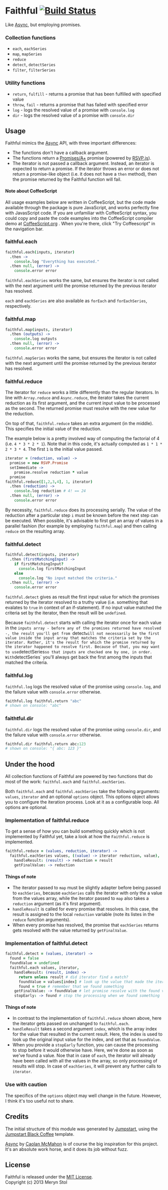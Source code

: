 # Faithful [![Build Status](https://travis-ci.org/meryn/faithful.png?branch=master)](https://travis-ci.org/meryn/faithful)

Like [Async](https://github.com/caolan/async), but employing promises.

### Collection functions

* `each`, `eachSeries`
* `map`, `mapSeries`
* `reduce`
* `detect`, `detectSeries` 
* `filter`, `filterSeries`

### Utility functions

* `return`, `fulfill` - returns a promise that has been fulfilled with specified value
* `throw`, `fail` - returns a promise that has failed with specified error
* `log` - logs the resolved value of a promise with `console.log`
* `dir` - logs the resolved value of a promise with `console.dir`

## Usage

Faithful mimics the [Async](https://github.com/caolan/async) API, with three important differences:

* The functions don't have a callback argument.
* The functions return a [Promises/A+](http://promises-aplus.github.io/promises-spec/) promise (powered by [RSVP.js](https://github.com/tildeio/rsvp.js)).
* The iterator is not passed a callback argument. Instead, an iterator is expected to return a promise. If the iterator throws an error or does not return a promise-like object (i.e. it does not have a `then` method), then the promise returned by the Faithful function will fail.

#### Note about CoffeeScript

All usage examples below are written in CoffeeScript, but the code made available through the package is pure JavaScript, and works perfectly fine with JavasScript code. If you are unfamiliar with CoffeeScript syntax, you could copy and paste the code examples into the CoffeeScript compiler demo at [CoffeeScript.org](http://coffeescript.org/) . When you're there, click "Try Coffeescript" in the navigation bar.

### faithful.each

```coffee
faithful.each(inputs, iterator)
  .then ->
    console.log "Everything has executed."
  .then null, (error) ->
    console.error error
```

`faithful.eachSeries` works the same, but ensures the iterator is not called with the next argument until the promise returned by the previous iterator has resolved.

`each` and `eachSeries` are also available as `forEach` and `forEachSeries`, respectively.

### faithful.map

```coffee
faithful.map(inputs, iterator)
  .then (outputs) ->
    console.log outputs
  .then null, (error) ->
    console.error error
```

`faithful.mapSeries` works the same, but ensures the iterator is not called with the next argument until the promise returned by the previous iterator has resolved.

### faithful.reduce

The iterator for `reduce` works a little differently than the regular iterators. In line with `Array.reduce` and `Async.reduce`, the iterator takes the current reduction as its first argument, and the current input value to be processed as the second. The returned promise must resolve with the new value for the reduction.

On top of that, `faithful.reduce` takes an extra argument (in the middle). This specifies the initial value of the reduction.

The example below is a pretty involved way of computing the factorial of 4 (i.e. `4 * 3 * 2 * 1`). Note that in this code, it's actually computed as `1 * 1 * 2 * 3 * 4`. The first `1` is the initial value passed. 

```coffee
iterator = (reduction, value) ->
  promise = new RSVP.Promise
  setImmediate ->
    promise.resolve reduction * value
  promise
faithful.reduce([1,2,3,4], 1, iterator)
  .then (reduction) ->
    console.log reduction # 4! == 24
  .then null, (error) ->
    console.error error
```

By necessity, `faithful.reduce` does its processing serially. The value of the reduction after a particular step `i` must be known before the next step can be executed. When possible, it's advisable to first get an array of values in a parallel fashion (for example by employing `faithful.map`) and then calling `reduce` on the resulting array.

### faithful.detect

```coffee
faithful.detect(inputs, iterator)
  .then (firstMatchingInput) ->
    if firstMatchingInput?
      console.log firstMatchingInput
    else
      console.log "No input matched the criteria."
  .then null, (error) ->
    console.error error
```

`faithful.detect` gives as result the first input value for which the promises returned by the iterator resolved to a truthy value (i.e. something that evalates to `true` in context of an if-statement). If no input value matched the criteria set by the iterator, then the result will be `undefined`.

Because `faithful.detect` starts with calling the iterator once for each value in the `inputs array - before any of the promises returned have resolved -, the result you'll get from `detect` will not necessarily be the first value inside the input array that matches the criteria set by the iterator. Rather, it's the result for which the promise returned by the iterator happened to resolve first. Because of that, you may want to use `detectSeries` so that inputs are checked one by one, in order. With `detectSeries` you'll always get back the first among the inputs that matched the criteria.

### faithful.log

`faithful.log` logs the resolved value of the promise using `console.log`, and the failure value with `console.error` otherwise.

```coffee
faithful.log faithful.return "abc"
# shown on console: "abc"
```

### faithtful.dir

`faithful.dir` logs the resolved value of the promise using `console.dir`, and the failure value with `console.error` otherwise.

```coffee
faithful.dir faithful.return abc:123
# shown on console: "{ abc: 123 }"
```

## Under the hood

All collection functions of Faithful are powered by two functions that do most of the work: `faithful.each` and `faithful.eachSeries`.

Both `faithful.each` and `faithful.eachSeries` take the following arguments: `values`, `iterator` and an optional `options` object. This options object allows you to configure the iteration process. Look at it as a configurable loop. All options are optional.

### Implementation of faithful.reduce

To get a sense of how you can build something quickly which is not implemented by Faithful yet, take a look at how the `Faithful.reduce` is implemented.

```coffee
faithful.reduce = (values, reduction, iterator) ->
  faithful.eachSeries values, ((value) -> iterator reduction, value),
    handleResult: (result) -> reduction = result
    getFinalValue: -> reduction
```

#### Things of note

* The iterator passed to `map` must be slightly adapter before being passed to `eachSeries`, because `eachSeries` calls the iterator with only the a value from the values array, while the iterator passed to `map` also takes a `reduction` argument (as it's first argument). 
* `handleResult` is called for every promise that resolves. In this case, the result is assigned to the local `reduction` variable (note its listes in the `reduce` function arguments).
* When every promise has resolved, the promise that `eachSeries` returns gets resolved with the value returned by `getFinalValue`.

### Implementation of faithful.detect

```coffee
faithful.detect = (values, iterator) ->
  found = false
  foundValue = undefined
  faithful.each values, iterator,
    handleResult: (result, index) -> 
      return unless result # did iterator find a match?
      foundValue = values[index] # look up the value that made the iterator match
      found = true # remember that we found something
    getFinalValue: -> foundValue # let promise resolve with the found value
    stopEarly: -> found # stop the processing when we found something
```

#### Things of note

* In contrast to the implementation of `faithful.reduce` shown above, here the iterator gets passed on unchanged to `faithful.each`.
* `handleResult` takes a second argument `index`, which is the array index for the value that resulted in the current result. Here, the index is used to look up the original input value for the index, and set that as `foundValue`.
* When you provide a `stopEarly` function, you can cause the processing to stop before it would otherwise have. Here, we're done as soon as we've found a value. Noe that in case of `each`, the iterator will already have been called with all the values in the array, so only processing of results will stop. In case of `eachSeries`, it will prevent any further calls to `iterator`.

### Use with caution

The specifics of the `options` object may well change in the future. However, I think it's too useful not to share.

## Credits

The initial structure of this module was generated by [Jumpstart](https://github.com/meryn/jumpstart), using the [Jumpstart Black Coffee](https://github.com/meryn/jumpstart-black-coffee) template.

[Async](https://github.com/caolan/async) by [Caolan McMahon](http://caolanmcmahon.com) is of course the big inspiration for this project. It's an absolute work horse, and it does its job without fuzz.

## License

Faithful is released under the [MIT License](http://opensource.org/licenses/MIT).  
Copyright (c) 2013 Meryn Stol  